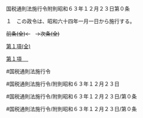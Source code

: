 国税通則法施行令附則昭和６３年１２月２３日第０条

１　この政令は、昭和六十四年一月一日から施行する。

~~前条(全)←~~　~~→次条(全)~~

[第１項(全)](国税通則法施行＿令附則昭和６３年１２月２３日第０条第１項_.md)  

[第１項 　 ](国税通則法施行＿令附則昭和６３年１２月２３日第０条第１項.md)  

#国税通則法施行令

#国税通則法施行令/附則昭和６３年１２月２３日

#国税通則法施行令/附則昭和６３年１２月２３日/第０条

#国税通則法施行令/附則昭和６３年１２月２３日/第０条

